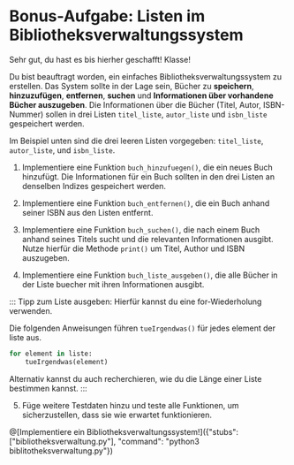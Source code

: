 # Bonus-Aufgabe: Listen im Bibliotheksverwaltungssystem

Sehr gut, du hast es bis hierher geschafft! Klasse!

Du bist beauftragt worden, ein einfaches Bibliotheksverwaltungssystem zu erstellen. Das System sollte in der Lage sein, Bücher zu **speichern**, **hinzuzufügen**, **entfernen**, **suchen** und **Informationen über vorhandene Bücher auszugeben**. Die Informationen über die Bücher (Titel, Autor, ISBN-Nummer) sollen in drei Listen `titel_liste`, `autor_liste` und `isbn_liste` gespeichert werden.

Im Beispiel unten sind die drei leeren Listen vorgegeben: `titel_liste`, `autor_liste`, und `isbn_liste`.

1. Implementiere eine Funktion `buch_hinzufuegen()`, die ein neues Buch hinzufügt. Die Informationen für ein Buch sollten in den drei Listen an denselben Indizes gespeichert werden.

2. Implementiere eine Funktion `buch_entfernen()`, die ein Buch anhand seiner ISBN aus den Listen entfernt.

3. Implementiere eine Funktion `buch_suchen()`, die nach einem Buch anhand seines Titels sucht und die relevanten Informationen ausgibt. Nutze hierfür die Methode `print()` um Titel, Author und ISBN auszugeben.

4. Implementiere eine Funktion `buch_liste_ausgeben()`, die alle Bücher in der Liste buecher mit ihren Informationen ausgibt.

::: Tipp zum Liste ausgeben:
Hierfür kannst du eine for-Wiederholung verwenden. 

Die folgenden Anweisungen führen `tueIrgendwas()` für jedes element der liste aus.

```python
for element in liste:
    tueIrgendwas(element)
```

Alternativ kannst du auch recherchieren, wie du die Länge einer Liste bestimmen kannst.
:::

5. Füge weitere Testdaten hinzu und teste alle Funktionen, um sicherzustellen, dass sie wie erwartet funktionieren.

@[Implementiere ein Bibliotheksverwaltungssystem!]({"stubs": ["bibliotheksverwaltung.py"], "command": "python3 biblitotheksverwaltung.py"})
